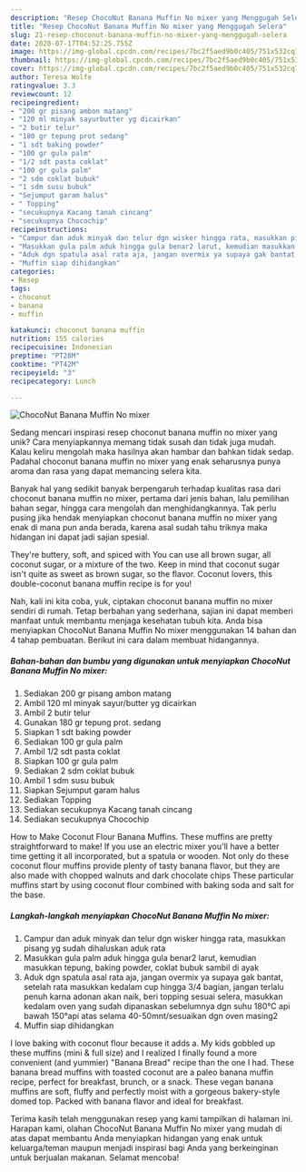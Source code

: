 ```yaml
---
description: "Resep ChocoNut Banana Muffin No mixer yang Menggugah Selera"
title: "Resep ChocoNut Banana Muffin No mixer yang Menggugah Selera"
slug: 21-resep-choconut-banana-muffin-no-mixer-yang-menggugah-selera
date: 2020-07-17T04:52:25.755Z
image: https://img-global.cpcdn.com/recipes/7bc2f5aed9b0c405/751x532cq70/choconut-banana-muffin-no-mixer-foto-resep-utama.jpg
thumbnail: https://img-global.cpcdn.com/recipes/7bc2f5aed9b0c405/751x532cq70/choconut-banana-muffin-no-mixer-foto-resep-utama.jpg
cover: https://img-global.cpcdn.com/recipes/7bc2f5aed9b0c405/751x532cq70/choconut-banana-muffin-no-mixer-foto-resep-utama.jpg
author: Teresa Wolfe
ratingvalue: 3.3
reviewcount: 12
recipeingredient:
- "200 gr pisang ambon matang"
- "120 ml minyak sayurbutter yg dicairkan"
- "2 butir telur"
- "180 gr tepung prot sedang"
- "1 sdt baking powder"
- "100 gr gula palm"
- "1/2 sdt pasta coklat"
- "100 gr gula palm"
- "2 sdm coklat bubuk"
- "1 sdm susu bubuk"
- "Sejumput garam halus"
- " Topping"
- "secukupnya Kacang tanah cincang"
- "secukupnya Chocochip"
recipeinstructions:
- "Campur dan aduk minyak dan telur dgn wisker hingga rata, masukkan pisang yg sudah dihaluskan aduk rata"
- "Masukkan gula palm aduk hingga gula benar2 larut, kemudian masukkan tepung, baking powder, coklat bubuk sambil di ayak"
- "Aduk dgn spatula asal rata aja, jangan overmix ya supaya gak bantat, setelah rata masukkan kedalam cup hingga 3/4 bagian, jangan terlalu penuh karna adonan akan naik, beri topping sesuai selera, masukkan kedalam oven yang sudah dipanaskan sebelumnya dgn suhu 180°C api bawah 150°api atas selama 40-50mnt/sesuaikan dgn oven masing2"
- "Muffin siap dihidangkan"
categories:
- Resep
tags:
- choconut
- banana
- muffin

katakunci: choconut banana muffin 
nutrition: 155 calories
recipecuisine: Indonesian
preptime: "PT28M"
cooktime: "PT42M"
recipeyield: "3"
recipecategory: Lunch

---
```



![ChocoNut Banana Muffin No mixer](https://img-global.cpcdn.com/recipes/7bc2f5aed9b0c405/751x532cq70/choconut-banana-muffin-no-mixer-foto-resep-utama.jpg)

Sedang mencari inspirasi resep choconut banana muffin no mixer yang unik? Cara menyiapkannya memang tidak susah dan tidak juga mudah. Kalau keliru mengolah maka hasilnya akan hambar dan bahkan tidak sedap. Padahal choconut banana muffin no mixer yang enak seharusnya punya aroma dan rasa yang dapat memancing selera kita.

Banyak hal yang sedikit banyak berpengaruh terhadap kualitas rasa dari choconut banana muffin no mixer, pertama dari jenis bahan, lalu pemilihan bahan segar, hingga cara mengolah dan menghidangkannya. Tak perlu pusing jika hendak menyiapkan choconut banana muffin no mixer yang enak di mana pun anda berada, karena asal sudah tahu triknya maka hidangan ini dapat jadi sajian spesial.

They&#39;re buttery, soft, and spiced with You can use all brown sugar, all coconut sugar, or a mixture of the two. Keep in mind that coconut sugar isn&#39;t quite as sweet as brown sugar, so the flavor. Coconut lovers, this double-coconut banana muffin recipe is for you!


Nah, kali ini kita coba, yuk, ciptakan choconut banana muffin no mixer sendiri di rumah. Tetap berbahan yang sederhana, sajian ini dapat memberi manfaat untuk membantu menjaga kesehatan tubuh kita. Anda bisa menyiapkan ChocoNut Banana Muffin No mixer menggunakan 14 bahan dan 4 tahap pembuatan. Berikut ini cara dalam membuat hidangannya.

<!--inarticleads1-->

##### Bahan-bahan dan bumbu yang digunakan untuk menyiapkan ChocoNut Banana Muffin No mixer:

1. Sediakan 200 gr pisang ambon matang
1. Ambil 120 ml minyak sayur/butter yg dicairkan
1. Ambil 2 butir telur
1. Gunakan 180 gr tepung prot. sedang
1. Siapkan 1 sdt baking powder
1. Sediakan 100 gr gula palm
1. Ambil 1/2 sdt pasta coklat
1. Siapkan 100 gr gula palm
1. Sediakan 2 sdm coklat bubuk
1. Ambil 1 sdm susu bubuk
1. Siapkan Sejumput garam halus
1. Sediakan  Topping
1. Sediakan secukupnya Kacang tanah cincang
1. Sediakan secukupnya Chocochip


How to Make Coconut Flour Banana Muffins. These muffins are pretty straightforward to make! If you use an electric mixer you&#39;ll have a better time getting it all incorporated, but a spatula or wooden. Not only do these coconut flour muffins provide plenty of tasty banana flavor, but they are also made with chopped walnuts and dark chocolate chips These particular muffins start by using coconut flour combined with baking soda and salt for the base. 

<!--inarticleads2-->

##### Langkah-langkah menyiapkan ChocoNut Banana Muffin No mixer:

1. Campur dan aduk minyak dan telur dgn wisker hingga rata, masukkan pisang yg sudah dihaluskan aduk rata
1. Masukkan gula palm aduk hingga gula benar2 larut, kemudian masukkan tepung, baking powder, coklat bubuk sambil di ayak
1. Aduk dgn spatula asal rata aja, jangan overmix ya supaya gak bantat, setelah rata masukkan kedalam cup hingga 3/4 bagian, jangan terlalu penuh karna adonan akan naik, beri topping sesuai selera, masukkan kedalam oven yang sudah dipanaskan sebelumnya dgn suhu 180°C api bawah 150°api atas selama 40-50mnt/sesuaikan dgn oven masing2
1. Muffin siap dihidangkan


I love baking with coconut flour because it adds a. My kids gobbled up these muffins (mini &amp; full size) and I realized I finally found a more convenient (and yummier) &#34;Banana Bread&#34; recipe than the one I had. These banana bread muffins with toasted coconut are a paleo banana muffin recipe, perfect for breakfast, brunch, or a snack. These vegan banana muffins are soft, fluffy and perfectly moist with a gorgeous bakery-style domed top. Packed with banana flavor and ideal for breakfast. 

Terima kasih telah menggunakan resep yang kami tampilkan di halaman ini. Harapan kami, olahan ChocoNut Banana Muffin No mixer yang mudah di atas dapat membantu Anda menyiapkan hidangan yang enak untuk keluarga/teman maupun menjadi inspirasi bagi Anda yang berkeinginan untuk berjualan makanan. Selamat mencoba!
